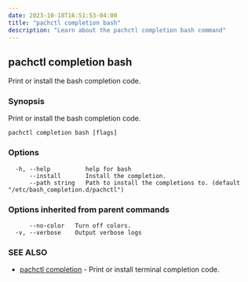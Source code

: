 ```yaml
---
date: 2023-10-18T16:51:53-04:00
title: "pachctl completion bash"
description: "Learn about the pachctl completion bash command"
---
```


## pachctl completion bash

Print or install the bash completion code.

### Synopsis

Print or install the bash completion code.

```
pachctl completion bash [flags]
```

### Options

```
  -h, --help          help for bash
      --install       Install the completion.
      --path string   Path to install the completions to. (default "/etc/bash_completion.d/pachctl")
```

### Options inherited from parent commands

```
      --no-color   Turn off colors.
  -v, --verbose    Output verbose logs
```

### SEE ALSO

* [pachctl completion](../pachctl_completion)	 - Print or install terminal completion code.

